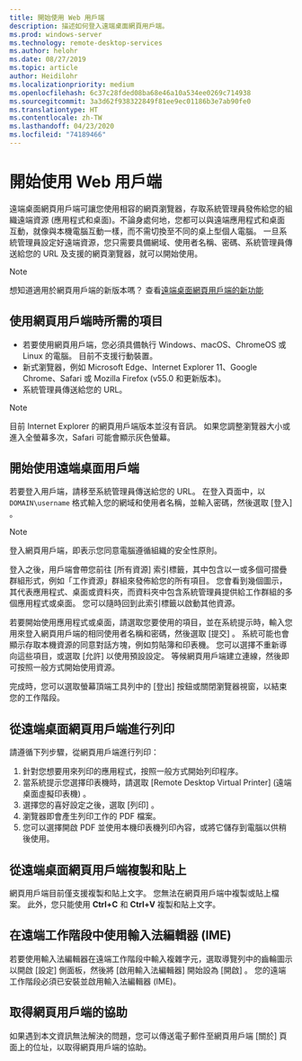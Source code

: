 ```yaml
---
title: 開始使用 Web 用戶端
description: 描述如何登入遠端桌面網頁用戶端。
ms.prod: windows-server
ms.technology: remote-desktop-services
ms.author: helohr
ms.date: 08/27/2019
ms.topic: article
author: Heidilohr
ms.localizationpriority: medium
ms.openlocfilehash: 6c37c28fded08ba68e46a10a534ee0269c714938
ms.sourcegitcommit: 3a3d62f938322849f81ee9ec01186b3e7ab90fe0
ms.translationtype: HT
ms.contentlocale: zh-TW
ms.lasthandoff: 04/23/2020
ms.locfileid: "74189466"
---
```

# <a name="get-started-with-the-web-client"></a>開始使用 Web 用戶端

遠端桌面網頁用戶端可讓您使用相容的網頁瀏覽器，存取系統管理員發佈給您的組織遠端資源 (應用程式和桌面)。不論身處何地，您都可以與遠端應用程式和桌面互動，就像與本機電腦互動一樣，而不需切換至不同的桌上型個人電腦。 一旦系統管理員設定好遠端資源，您只需要具備網域、使用者名稱、密碼、系統管理員傳送給您的 URL 及支援的網頁瀏覽器，就可以開始使用。

>[!NOTE]
>想知道適用於網頁用戶端的新版本嗎？ 查看[遠端桌面網頁用戶端的新功能](web-client-whatsnew.md)

## <a name="what-youll-need-to-use-the-web-client"></a>使用網頁用戶端時所需的項目

* 若要使用網頁用戶端，您必須具備執行 Windows、macOS、ChromeOS 或 Linux 的電腦。 目前不支援行動裝置。
* 新式瀏覽器，例如 Microsoft Edge、Internet Explorer 11、Google Chrome、Safari 或 Mozilla Firefox (v55.0 和更新版本)。
* 系統管理員傳送給您的 URL。

>[!NOTE]
>目前 Internet Explorer 的網頁用戶端版本並沒有音訊。
>如果您調整瀏覽器大小或進入全螢幕多次，Safari 可能會顯示灰色螢幕。

## <a name="start-using-the-remote-desktop-client"></a>開始使用遠端桌面用戶端

若要登入用戶端，請移至系統管理員傳送給您的 URL。 在登入頁面中，以 ```DOMAIN\username``` 格式輸入您的網域和使用者名稱，並輸入密碼，然後選取 [登入]  。

>[!NOTE]
>登入網頁用戶端，即表示您同意電腦遵循組織的安全性原則。

登入之後，用戶端會帶您前往 [所有資源]  索引標籤，其中包含以一或多個可摺疊群組形式，例如「工作資源」群組來發佈給您的所有項目。 您會看到幾個圖示，其代表應用程式、桌面或資料夾，而資料夾中包含系統管理員提供給工作群組的多個應用程式或桌面。 您可以隨時回到此索引標籤以啟動其他資源。

若要開始使用應用程式或桌面，請選取您要使用的項目，並在系統提示時，輸入您用來登入網頁用戶端的相同使用者名稱和密碼，然後選取 [提交]  。 系統可能也會顯示存取本機資源的同意對話方塊，例如剪貼簿和印表機。 您可以選擇不重新導向這些項目，或選取 [允許]  以使用預設設定。 等候網頁用戶端建立連線，然後即可按照一般方式開始使用資源。

完成時，您可以選取螢幕頂端工具列中的 [登出]  按鈕或關閉瀏覽器視窗，以結束您的工作階段。

## <a name="printing-from-the-remote-desktop-web-client"></a>從遠端桌面網頁用戶端進行列印

請遵循下列步驟，從網頁用戶端進行列印：

1. 針對您想要用來列印的應用程式，按照一般方式開始列印程序。
2. 當系統提示您選擇印表機時，請選取 [Remote Desktop Virtual Printer] \(遠端桌面虛擬印表機\)  。
3. 選擇您的喜好設定之後，選取 [列印]  。
4. 瀏覽器即會產生列印工作的 PDF 檔案。
5. 您可以選擇開啟 PDF 並使用本機印表機列印內容，或將它儲存到電腦以供稍後使用。

## <a name="copy-and-paste-from-the-remote-desktop-web-client"></a>從遠端桌面網頁用戶端複製和貼上

網頁用戶端目前僅支援複製和貼上文字。 您無法在網頁用戶端中複製或貼上檔案。 此外，您只能使用 **Ctrl+C** 和 **Ctrl+V** 複製和貼上文字。

## <a name="use-an-input-method-editor-ime-in-the-remote-session"></a>在遠端工作階段中使用輸入法編輯器 (IME)

若要使用輸入法編輯器在遠端工作階段中輸入複雜字元，選取導覽列中的齒輪圖示以開啟 [設定]  側面板，然後將 [啟用輸入法編輯器]  開始設為 [開啟]  。 您的遠端工作階段必須已安裝並啟用輸入法編輯器 (IME)。 

## <a name="get-help-with-the-web-client"></a>取得網頁用戶端的協助

如果遇到本文資訊無法解決的問題，您可以傳送電子郵件至網頁用戶端 [關於] 頁面上的位址，以取得網頁用戶端的協助。
